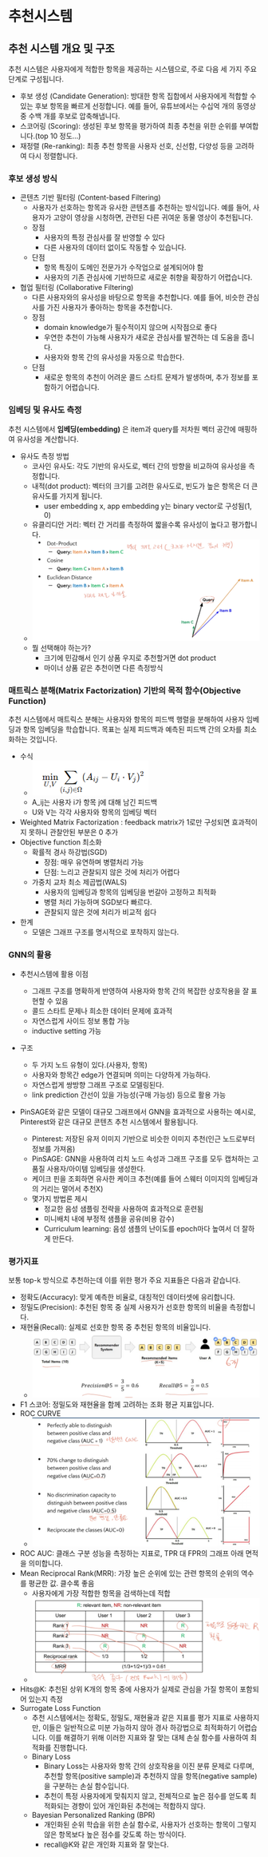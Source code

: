 # 추천시스템

## 추천 시스템 개요 및 구조
추천 시스템은 사용자에게 적합한 항목을 제공하는 시스템으로, 주로 다음 세 가지 주요 단계로 구성됩니다.

- 후보 생성 (Candidate Generation): 방대한 항목 집합에서 사용자에게 적합할 수 있는 후보 항목을 빠르게 선정합니다. 예를 들어, 유튜브에서는 수십억 개의 동영상 중 수백 개를 후보로 압축해냅니다.
- 스코어링 (Scoring): 생성된 후보 항목을 평가하여 최종 추천을 위한 순위를 부여합니다.(top 10 정도...)
- 재정렬 (Re-ranking): 최종 추천 항목을 사용자 선호, 신선함, 다양성 등을 고려하여 다시 정렬합니다.


### 후보 생성 방식
- 콘텐츠 기반 필터링 (Content-based Filtering)
  - 사용자가 선호하는 항목과 유사한 콘텐츠를 추천하는 방식입니다. 예를 들어, 사용자가 고양이 영상을 시청하면, 관련된 다른 귀여운 동물 영상이 추천됩니다.
  - 장점
    - 사용자의 특정 관심사를 잘 반영할 수 있다
    - 다른 사용자의 데이터 없이도 작동할 수 있습니다.
  - 단점
    - 항목 특징이 도메인 전문가가 수작업으로 설계되어야 함 
    - 사용자의 기존 관심사에 기반하므로 새로운 취향을 확장하기 어렵습니다.
- 협업 필터링 (Collaborative Filtering)
  - 다른 사용자와의 유사성을 바탕으로 항목을 추천합니다. 예를 들어, 비슷한 관심사를 가진 사용자가 좋아하는 항목을 추천합니다.
  - 장점
    - domain knowledge가 필수적이지 않으며 시작점으로 좋다
    - 우연한 추천이 가능해 사용자가 새로운 관심사를 발견하는 데 도움을 줍니다.
    - 사용자와 항목 간의 유사성을 자동으로 학습한다.
  - 단점
    - 새로운 항목의 추천이 어려운 콜드 스타트 문제가 발생하며, 추가 정보를 포함하기 어렵습니다.

### 임베딩 및 유사도 측정
추천 시스템에서 **임베딩(embedding)** 은 item과 query를 저차원 벡터 공간에 매핑하여 유사성을 계산합니다.

- 유사도 측정 방법
  - 코사인 유사도: 각도 기반의 유사도로, 벡터 간의 방향을 비교하여 유사성을 측정합니다.
  - 내적(dot product): 벡터의 크기를 고려한 유사도로, 빈도가 높은 항목은 더 큰 유사도를 가지게 됩니다.
    - user embedding x, app embedding y는 binary vector로 구성됨(1, 0)
  - 유클리디안 거리: 벡터 간 거리를 측정하여 짧을수록 유사성이 높다고 평가합니다.
  - ![유사도_측정_예시.jpg](./images/유사도_측정_예시.jpg)
  - 뭘 선택해야 하는가?
    - 크기에 민감해서 인기 상품 우지로 추천할거면 dot product
    - 마이너 상품 같은 추천이면 다른 측정방식


### 매트릭스 분해(Matrix Factorization) 기반의 목적 함수(Objective Function)
추천 시스템에서 매트릭스 분해는 사용자와 항목의 피드백 행렬을 분해하여 사용자 임베딩과 항목 임베딩을 학습합니다.
목표는 실제 피드백과 예측된 피드백 간의 오차를 최소화하는 것입니다.
- 수식
  - ![image.png](./images/image.png)
  - A_ij는 사용자 i가 항목 j에 대해 남긴 피드백
  - U와 V는 각각 사용자와 항목의 임베딩 벡터
- Weighted Matrix Factorization : feedback matrix가 1로만 구성되면 효과적이지 못하니 관찰안된 부분은 0 추가
- Objective function 최소화
  - 확률적 경사 하강법(SGD)
    - 장점: 매우 유연하며 병렬처리 가능
    - 단점: 느리고 관찰되지 않은 것에 처리가 어렵다
  - 가중치 교차 최소 제곱법(WALS)
    - 사용자의 임베딩과 항목의 임베딩을 번갈아 고정하고 최적화
    - 병렬 처리 가능하며 SGD보다 빠르다.
    - 관찰되지 않은 것에 처리가 비교적 쉽다
- 한계
  - 모델은 그래프 구조를 명시적으로 포착하지 않는다.

### GNN의 활용
- 추천시스템에 활용 이점
  - 그래프 구조를 명확하게 반영하여 사용자와 항목 간의 복잡한 상호작용을 잘 표현할 수 있음
  - 콜드 스타트 문제나 희소한 데이터 문제에 효과적
  - 자연스럽게 사이드 정보 통합 가능
  - inductive setting 가능

- 구조
  - 두 가지 노드 유형이 있다.(사용자, 항목)
  - 사용자와 항목간 edge가 연결되며 의미는 다양하게 가능하다.
  - 자연스럽게 쌍방향 그래프 구조로 모델링된다.
  - link prediction 간선이 있을 가능성(구매 가능성) 등으로 활용 가능

- PinSAGE와 같은 모델이 대규모 그래프에서 GNN을 효과적으로 사용하는 예시로, Pinterest와 같은 대규모 콘텐츠 추천 시스템에서 활용됩니다.
  - Pinterest: 저장된 유저 이미지 기반으로 비슷한 이미지 추천(인근 노드로부터 정보를 가져옴)
  - PinSAGE: GNN을 사용하여 리치 노드 속성과 그래프 구조를 모두 캡처하는 고품질 사용자/아이템 임베딩을 생성한다.
  - 케이크 핀을 조회하면 유사한 케이크 추천(예를 들어 스웨터 이미지의 임베딩과의 거리는 멀어서 추천X)
  - 몇가지 방법론 제시
    - 정교한 음성 샘플링 전략을 사용하여 효과적으로 훈련됨
    - 미니배치 내에 부정적 샘플을 공유(비용 감수)
    - Curriculum learning: 음성 샘플의 난이도를 epoch마다 높여서 더 잘하게 만든다.



### 평가지표
보통 top-k 방식으로 추천하는데 이를 위한 평가 주요 지표들은 다음과 같습니다.

- 정확도(Accuracy): 맞게 예측한 비율로, 대칭적인 데이터셋에 유리합니다.
- 정밀도(Precision): 추천된 항목 중 실제 사용자가 선호한 항목의 비율을 측정합니다.
- 재현율(Recall): 실제로 선호한 항목 중 추천된 항목의 비율입니다.
  - ![gnn.jpg](./images/gnn.jpg)
- F1 스코어: 정밀도와 재현율을 함께 고려하는 조화 평균 지표입니다.
- ROC CURVE
  - ![ROC_CURVE.jpg](./images/ROC_CURVE.jpg)
- ROC AUC: 클래스 구분 성능을 측정하는 지표로, TPR 대 FPR의 그래프 아래 면적을 의미합니다.
- Mean Reciprocal Rank(MRR): 가장 높은 순위에 있는 관련 항목의 순위의 역수를 평균한 값. 클수록 좋음
  - 사용자에게 가장 적합한 항목을 검색하는데 적합
  - ![mrr.jpg](./images/mrr.jpg)
- Hits@K: 추천된 상위 K개의 항목 중에 사용자가 실제로 관심을 가질 항목이 포함되어 있는지 측정
- Surrogate Loss Function
  - 추천 시스템에서는 정확도, 정밀도, 재현율과 같은 지표를 평가 지표로 사용하지만, 이들은 일반적으로 미분 가능하지 않아 경사 하강법으로 최적화하기 어렵습니다. 이를 해결하기 위해 이러한 지표와 잘 맞는 대체 손실 함수를 사용하여 최적화를 진행합니다.
  - Binary Loss
    - Binary Loss는 사용자와 항목 간의 상호작용을 이진 분류 문제로 다루며, 추천할 항목(positive sample)과 추천하지 않을 항목(negative sample)을 구분하는 손실 함수입니다.
    - 추천이 특정 사용자에게 맞춰지지 않고, 전체적으로 높은 점수를 얻도록 최적화되는 경향이 있어 개인화된 추천에는 적합하지 않다.
  - Bayesian Personalized Ranking (BPR)
    - 개인화된 순위 학습을 위한 손실 함수로, 사용자가 선호하는 항목이 그렇지 않은 항목보다 높은 점수를 갖도록 하는 방식이다.
    - recall@K와 같은 개인화 지표와 잘 맞는다.